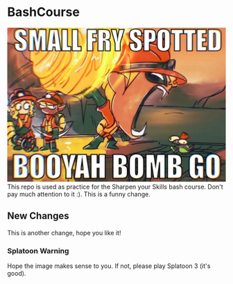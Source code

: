 # BashCourse
![Alt text](my_image.jpg)
This repo is used as practice for the Sharpen your Skills bash course. Don't pay much attention to it :).
This is a funny change.

## New Changes
This is another change, hope you like it!

### Splatoon Warning
Hope the image makes sense to you. If not, please play Splatoon 3 (it's good).
